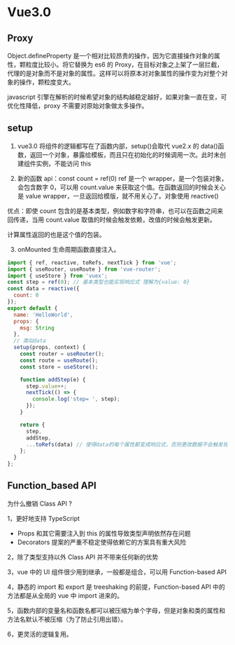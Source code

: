 # Vue3.0

## Proxy

Object.defineProperty 是一个相对比较昂贵的操作，因为它直接操作对象的属性，颗粒度比较小。将它替换为 es6 的 Proxy，在目标对象之上架了一层拦截，代理的是对象而不是对象的属性。这样可以将原本对对象属性的操作变为对整个对象的操作，颗粒度变大。

javascript 引擎在解析的时候希望对象的结构越稳定越好，如果对象一直在变，可优化性降低，proxy 不需要对原始对象做太多操作。

## setup

1. vue3.0 将组件的逻辑都写在了函数内部，setup()会取代 vue2.x 的 data()函数，返回一个对象，暴露给模板，而且只在初始化的时候调用一次。此时未创建组件实例，不能访问 this

2. 新的函数 api：const count = ref(0) ref 是一个 wrapper，是一个包装对象，会包含数字 0，可以用 count.value 来获取这个值。在函数返回的时候会关心是 value wrapper，一旦返回给模版，就不用关心了。对象使用 reactive()

优点：即使 count 包含的是基本类型，例如数字和字符串，也可以在函数之间来回传递，当用 count.value 取值的时候会触发依赖，改值的时候会触发更新。

计算属性返回的也是这个值的包装。

3. onMounted 生命周期函数直接注入。

```javascript
import { ref, reactive, toRefs, nextTick } from 'vue';
import { useRouter, useRoute } from 'vue-router';
import { useStore } from 'vuex';
const step = ref(0); // 基本类型也能实现响应式 理解为{value: 0}
const data = reactive({
  count: 0
});
export default {
  name: 'HelloWorld',
  props: {
    msg: String
  },
  // 类似data
  setup(props, context) {
    const router = useRouter();
    const route = useRoute();
    const store = useStore();

    function addStep(e) {
      step.value++;
      nextTick(() => {
        console.log('step= ', step);
      });
    }

    return {
      step,
      addStep,
      ...toRefs(data) // 使得data的每个属性都变成响应式，否则更改数据不会触发视图渲染
    };
  }
};
```

## Function_based API

为什么撤销 Class API ?

1，更好地支持 TypeScript

- Props 和其它需要注入到 this 的属性导致类型声明依然存在问题
- Decorators 提案的严重不稳定使得依赖它的方案具有重大风险

2，除了类型支持以外 Class API 并不带来任何新的优势

3，vue 中的 UI 组件很少用到继承，一般都是组合，可以用 Function-based API

4，静态的 import 和 export 是 treeshaking 的前提，Function-based API 中的方法都是从全局的 vue 中 import 进来的。

5，函数内部的变量名和函数名都可以被压缩为单个字母，但是对象和类的属性和方法名默认不被压缩（为了防止引用出错）。

6，更灵活的逻辑复用。
